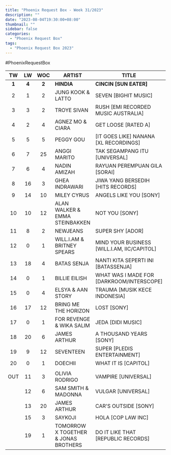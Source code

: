 ```yaml
---
title: "Phoenix Request Box - Week 31/2023"
description: ""
date: "2023-08-04T19:30:00+08:00"
thumbnail: ""
sidebar: false
categories:
  - "Phoenix Request Box"
tags:
  - "Phoenix Request Box 2023"
---
```

#PhoenixRequestBox
<!--more-->
|TW|LW|WOC|ARTIST|TITLE|PEAK|PTW|PLW|MOVE|TLW|TOTAL|
|:---:|:---:|:---:|---|---|:---:|:---:|:---:|:---:|:---:|:---:|
|**1**|**4**|**2**|**HINDIA**|**CINCIN [SUN EATER]**|1|**6340**|3060|3280|3060|9400|
|2|1|2|JUNG KOOK & LATTO|SEVEN [BIGHIT MUSIC]|1|5690|13970|-8280|13970|19660|
|3|3|2|TROYE SIVAN|RUSH [EMI RECORDED MUSIC AUSTRALIA]|3|2520|3080|-560|3080|5600|
|4|2|4|AGNEZ MO & CIARA|GET LOOSE [RATED A]|1|2480|11280|-8800|22120|24600|
|5|5|5|PEGGY GOU|[IT GOES LIKE] NANANA [XL RECORDINGS]|1|1700|2480|-780|15100|16800|
|6|7|25|ANGGI MARITO|TAK SEGAMPANG ITU [UNIVERSAL]|3|1390|1210|180|22221|23611|
|7|6|4|NADIN AMIZAH|RAYUAN PEREMPUAN GILA [SORAI]|4|1166|2045|-879|4508|5674|
|8|16|3|GHEA INDRAWARI|JIWA YANG BERSEDIH [HITS RECORDS]|8|1149|589|560|1128|2277|
|9|14|10|MILEY CYRUS|ANGELS LIKE YOU [SONY]|2|1122|664|458|7938|9060|
|10|10|12|ALAN WALKER & EMMA STEINBAKKEN|NOT YOU [SONY]|1|801|740|61|14403|15204|
|11|8|2|NEWJEANS|SUPER SHY [ADOR]|8|795|1025|-230|1025|1820|
|12|0|1|WILL.I.AM & BRITNEY SPEARS|MIND YOUR BUSINESS [WILL.I.AM, IIC/CAPITOL]|12|720|0|720|0|720|
|13|18|4|BATAS SENJA|NANTI KITA SEPERTI INI [BATASSENJA]|3|700|561|139|3265|3965|
|14|0|1|BILLIE EILISH|WHAT WAS I MADE FOR [DARKROOM/INTERSCOPE]|14|625|0|625|0|625|
|15|0|4|ELSYA & AAN STORY|TRAUMA [MUSIK KECE INDONESIA]|15|624|0|624|3446|4070|
|16|17|12|BRING ME THE HORIZON|LOST [SONY]|5|560|580|-20|8780|9340|
|17|0|1|FOR REVENGE & WIKA SALIM|JEDA [DIDI MUSIC]|17|540|0|540|0|540|
|18|20|6|JAMES ARTHUR|A THOUSAND YEARS [SONY]|5|490|492|-2|3217|3707|
|19|9|12|SEVENTEEN|SUPER [PLEDIS ENTERTAINMENT]|3|440|780|-340|8149|8589|
|20|0|1|DOECHII|WHAT IT IS [CAPITOL]|20|420|0|420|0|420|
| | | | | | | | | | | |
|OUT|11|3|OLIVIA RODRIGO|VAMPIRE [UNIVERSAL]|5| | | | | |
| |12|6|SAM SMITH & MADONNA|VULGAR [UNIVERSAL]|1| | | | | |
| |13|20|JAMES ARTHUR|CAR'S OUTSIDE [SONY]|4| | | | | |
| |15|3|SAYKOJI|HOLA [COP LAW INC]|15| | | | | |
| |19|1|TOMORROW X TOGETHER & JONAS BROTHERS|DO IT LIKE THAT [REPUBLIC RECORDS]|19| | | | | |
